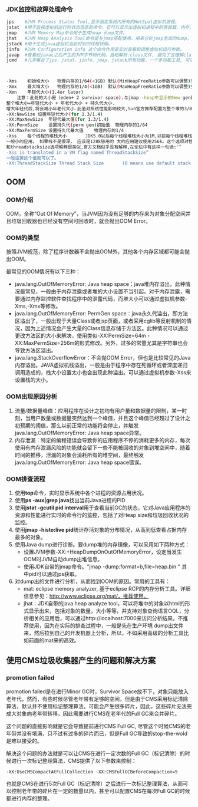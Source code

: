 ### JDK监控和故障处理命令

```bash
jps    #JVM Process Status Tool,显示指定系统内所有的HotSpot虚拟机进程。
jstat  #用于监视虚拟机运行时状态信息的命令，它可以显示出虚拟机进程中的类装载、内存、垃圾收集、JIT编译等运行数据。
jmap   #JVM Memory Map命令用于生成heap dump文件。
jhat   #JVM Heap Analysis Tool命令是与jmap搭配使用，用来分析jmap生成的dump，jhat内置了一个微型的HTTP/HTML服务器，生成dump的分析结果后，可以在浏览器中查看。
jstack #用于生成java虚拟机当前时刻的线程快照。
jinfo  #JVM Configuration info 这个命令作用是实时查看和调整虚拟机运行参数。
javap  #查看经javac之后产生的JVM字节码代码，自动解析.class文件, 避免了去理解class文件格式以及手动解析class文件内容。
jcmd   #几乎集合了jps、jstat、jinfo、jmap、jstack所有功能，一个多功能工具, 可以用来导出堆, 查看Java进程、导出线程信息、 执行GC、查看性能相关数据等。



-Xms	初始堆大小	物理内存的1/64(<1GB)	默认(MinHeapFreeRatio参数可以调整)空余堆内存小于40%时，JVM就会增大堆直到-Xmx的最大限制.
-Xmx	最大堆大小	物理内存的1/4(<1GB)	默认(MaxHeapFreeRatio参数可以调整)空余堆内存大于70%时，JVM会减少堆直到 -Xms的最小限制
-Xmn	年轻代大小(1.4or lator)
 	注意：此处的大小是（eden+ 2 survivor space).与jmap -heap中显示的New gen是不同的。
整个堆大小=年轻代大小 + 年老代大小 + 持久代大小.
增大年轻代后,将会减小年老代大小.此值对系统性能影响较大,Sun官方推荐配置为整个堆的3/8
-XX:NewSize	设置年轻代大小(for 1.3/1.4)	 	 
-XX:MaxNewSize	年轻代最大值(for 1.3/1.4)	 	 
-XX:PermSize	设置持久代(perm gen)初始值	物理内存的1/64	 
-XX:MaxPermSize	设置持久代最大值	物理内存的1/4	 
-Xss	每个线程的堆栈大小	 	JDK5.0以后每个线程堆栈大小为1M,以前每个线程堆栈大小为256K.更具应用的线程所需内存大小进行 调整.在相同物理内存下,减小这个值能生成更多的线程.但是操作系统对一个进程内的线程数还是有限制的,不能无限生成,经验值在3000~5000左右
一般小的应用， 如果栈不是很深， 应该是128k够用的 大的应用建议使用256k。这个选项对性能影响比较大，需要严格的测试。（校长）
和threadstacksize选项解释很类似,官方文档似乎没有解释,在论坛中有这样一句话:"”
-Xss is translated in a VM flag named ThreadStackSize”
一般设置这个值就可以了。
-XX:ThreadStackSize	Thread Stack Size	 	(0 means use default stack size) [Sparc: 512; Solaris x86: 320 (was 256 prior in 5.0 and earlier); Sparc 64 bit: 1024; Linux amd64: 1024 (was 0 in 5.0 and earlier); all others 0.]
```

## OOM

### OOM介绍

OOM，全称“Out Of Memory”，当JVM因为没有足够的内存来为对象分配空间并且垃圾回收器也已经没有空间可回收时，就会抛出OOM Error。

### OOM的类型

按照JVM规范，除了程序计数器不会抛出OOM外，其他各个内存区域都可能会抛出OOM。 

最常见的OOM情况有以下三种：

- java.lang.OutOfMemoryError: Java heap space：java堆内存溢出，此种情况最常见，一般由于内存泄露或者堆的大小设置不当引起。对于内存泄露，需要通过内存监控软件查找程序中的泄露代码，而堆大小可以通过虚拟机参数-Xms,-Xmx等修改。
- java.lang.OutOfMemoryError: PermGen space：java永久代溢出，即方法区溢出了，一般出现于大量Class或者jsp页面，或者采用cglib等反射机制的情况，因为上述情况会产生大量的Class信息存储于方法区。此种情况可以通过更改方法区的大小来解决，使用类似-XX:PermSize=64m -XX:MaxPermSize=256m的形式修改。另外，过多的常量尤其是字符串也会导致方法区溢出。
- java.lang.StackOverflowError：不会抛OOM Error，但也是比较常见的Java内存溢出。JAVA虚拟机栈溢出，一般是由于程序中存在死循环或者深度递归调用造成的，栈大小设置太小也会出现此种溢出。可以通过虚拟机参数-Xss来设置栈的大小。

### OOM出现原因分析

1. 流量/数据量峰值：应用程序在设计之初均有用户量和数据量的限制，某一时刻，当用户数量或数据量突然达到一个峰值，并且这个峰值已经超过了设计之初预期的阈值，那么以前正常的功能将会停止，并触发java.lang.OutOfMemoryError: Java heap space异常。
2. 内存泄漏：特定的编程错误会导致你的应用程序不停的消耗更多的内存，每次使用有内存泄漏风险的功能就会留下一些不能被回收的对象到堆空间中，随着时间的推移，泄漏的对象会消耗所有的堆空间，最终触发java.lang.OutOfMemoryError: Java heap space错误。

### OOM排查流程

1. 使用**top**命令，实时显示系统中各个进程的资源占用状况。
2. 使用**ps -aux|grep java**找出当前Java进程的PID 
3. 使用**jstat -gcutil pid interval**用于查看当前GC的状态，它对Java应用程序的资源和性能进行实时的命令行的监控，包括了对Heap size和垃圾回收状况的监控。 
4. 使用**jmap -histo:live pid**统计存活对象的分布情况，从高到低查看占据内存最多的对象。
5. 使用Java dump进行诊断。要dump堆的内存镜像，可以采用如下两种方式：
   - 设置JVM参数-XX:+HeapDumpOnOutOfMemoryError，设定当发生OOM时JVM自动dump出堆信息。
   - 使用JDK自带的jmap命令。"jmap -dump:format=b,file=heap.bin <pid>"   其中pid可以通过jps获取。
6. 对dump出的文件进行分析，从而找到OOM的原因。常用的工具有：
   - mat: eclipse memory analyzer, 基于eclipse RCP的内存分析工具。详细信息参见：http://www.eclipse.org/mat/，推荐使用。   
   - jhat：JDK自带的java heap analyze tool，可以将堆中的对象以html的形式显示出来，包括对象的数量，大小等等，并支持对象查询语言OQL，分析相关的应用后，可以通过http://localhost:7000来访问分析结果。不推荐使用，因为在实际的排查过程中，一般是先在生产环境 dump出文件来，然后拉到自己的开发机器上分析，所以，不如采用高级的分析工具比如前面的mat来的高效。

## 使用CMS垃圾收集器产生的问题和解决方案

### promotion failed

promotion failed是在进行Minor GC时，Survivor Space放不下，对象只能放入老年代，然而，有些时候尽管老年带有足够的空间，但是由于CMS采用标记清除算法，默认并不使用标记整理算法，可能会产生很多碎片，因此，这些碎片无法完成大对象向老年带转移，因此需要进行CMS在老年代的Full GC来合并碎片。

这个问题的直接影响就是它会导致提前进行CMS Full GC, 尽管这个时候CMS的老年带并没有填满，只不过有过多的碎片而已，但是Full GC导致的stop-the-wold是难以接受的。

解决这个问题的办法就是可以让CMS在进行一定次数的Full GC（标记清除）的时候进行一次标记整理算法，CMS提供了以下参数来控制：

```
-XX:UseCMSCompactAtFullCollection -XX:CMSFullGCBeforeCompaction=5
```

也就是CMS在进行5次Full GC（标记清除）之后进行一次标记整理算法，从而可以控制老年带的碎片在一定的数量以内，甚至可以配置CMS在每次Full GC的时候都进行内存的整理。



